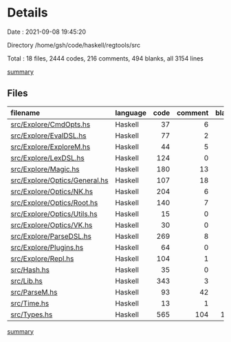 # Details

Date : 2021-09-08 19:45:20

Directory /home/gsh/code/haskell/regtools/src

Total : 18 files,  2444 codes, 216 comments, 494 blanks, all 3154 lines

[summary](results.md)

## Files
| filename | language | code | comment | blank | total |
| :--- | :--- | ---: | ---: | ---: | ---: |
| [src/Explore/CmdOpts.hs](/src/Explore/CmdOpts.hs) | Haskell | 37 | 6 | 15 | 58 |
| [src/Explore/EvalDSL.hs](/src/Explore/EvalDSL.hs) | Haskell | 77 | 2 | 18 | 97 |
| [src/Explore/ExploreM.hs](/src/Explore/ExploreM.hs) | Haskell | 44 | 5 | 10 | 59 |
| [src/Explore/LexDSL.hs](/src/Explore/LexDSL.hs) | Haskell | 124 | 0 | 25 | 149 |
| [src/Explore/Magic.hs](/src/Explore/Magic.hs) | Haskell | 180 | 13 | 39 | 232 |
| [src/Explore/Optics/General.hs](/src/Explore/Optics/General.hs) | Haskell | 107 | 18 | 22 | 147 |
| [src/Explore/Optics/NK.hs](/src/Explore/Optics/NK.hs) | Haskell | 204 | 6 | 30 | 240 |
| [src/Explore/Optics/Root.hs](/src/Explore/Optics/Root.hs) | Haskell | 140 | 7 | 28 | 175 |
| [src/Explore/Optics/Utils.hs](/src/Explore/Optics/Utils.hs) | Haskell | 15 | 0 | 3 | 18 |
| [src/Explore/Optics/VK.hs](/src/Explore/Optics/VK.hs) | Haskell | 30 | 0 | 7 | 37 |
| [src/Explore/ParseDSL.hs](/src/Explore/ParseDSL.hs) | Haskell | 269 | 8 | 39 | 316 |
| [src/Explore/Plugins.hs](/src/Explore/Plugins.hs) | Haskell | 64 | 0 | 13 | 77 |
| [src/Explore/Repl.hs](/src/Explore/Repl.hs) | Haskell | 104 | 1 | 14 | 119 |
| [src/Hash.hs](/src/Hash.hs) | Haskell | 35 | 0 | 9 | 44 |
| [src/Lib.hs](/src/Lib.hs) | Haskell | 343 | 3 | 54 | 400 |
| [src/ParseM.hs](/src/ParseM.hs) | Haskell | 93 | 42 | 22 | 157 |
| [src/Time.hs](/src/Time.hs) | Haskell | 13 | 1 | 4 | 18 |
| [src/Types.hs](/src/Types.hs) | Haskell | 565 | 104 | 142 | 811 |

[summary](results.md)